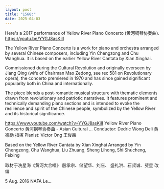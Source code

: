 ```yaml
---
layout: post
title: "1568:"
date: 2025-04-03
---
```


Here's a 2017 performance of Yellow River Piano Concerto (黄河钢琴协奏曲).
https://youtu.be/YYGJ8asKiII

The Yellow River Piano Concerto is a work for piano and orchestra arranged by several Chinese composers, including Yin Chengzong and Chu Wanghua. It is based on the earlier Yellow River Cantata by Xian Xinghai.

Commissioned during the Cultural Revolution and originally overseen by Jiang Qing (wife of Chairman Mao Zedong, see rec 581 on Revolutionary opera), the concerto premiered in 1970 and has since gained significant popularity both in China and internationally.

The piece blends a post-romantic musical structure with thematic elements drawn from revolutionary and patriotic narratives. It features prominent and technically demanding piano sections and is intended to evoke the resilience and spirit of the Chinese people, symbolized by the Yellow River and its historical significance.

https://www.youtube.com/watch?v=YYGJ8asKiII
Yellow River Piano Concerto 黄河钢琴协奏曲 - Asian Cultural ...
Conductor: Dedric Wong Deli 黄德励 指挥
Pianist: Victor Ong 王俊霖

Based on the Yellow River Cantata by Xian Xinghai
Arranged by Yin Chengzong, Chu Wanghua,
Liu Zhuang, Sheng Lihong, Shi Shucheng, Feixing

取材于冼星海《黄河大合唱》
殷承宗、储望华、刘庄、
盛礼洪、石叔诚、斐星 改编

5 Aug. 2016 NAFA Le...
